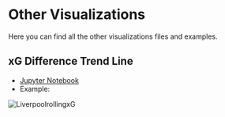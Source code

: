 # Other Visualizations
Here you can find all the other visualizations files and examples.

## xG Difference Trend Line
- [Jupyter Notebook](https://gibranium.github.io/others/xgtrendline.html)
- Example:
  
![LiverpoolrollingxG](https://github.com/user-attachments/assets/151e64bb-a3f9-497e-9241-64887d156e25)
